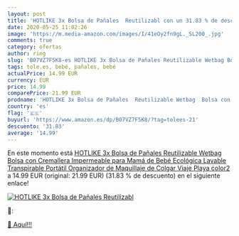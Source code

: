 ```yaml
---
layout: post
title: 'HOTLIKE 3x Bolsa de Pañales  Reutilizabl con un 31.83 % de descuento'
date: 2020-05-25 11:02:26
image: 'https://m.media-amazon.com/images/I/41eOy2fn9gL._SL200_.jpg'
comments: true
category: ofertas
author: ring
slug: 'B07VZ7F5K8-es HOTLIKE 3x Bolsa de Pañales Reutilizable Wetbag Bolsa con...'
tags: tole.es, bebé, pañales, bebé
actualPrice: 14.99 EUR
currency: EUR
price: 14.99
comparePrice: 21.99 EUR
prodname: 'HOTLIKE 3x Bolsa de Pañales  Reutilizable Wetbag  Bolsa con Cremallera Impermeable para Mamá de Bebé  Ecológica Lavable Transpirable Portátil Organizador de Maquillaje de Colgar  Viaje  Playa  color2 '
country: 'es'
flag: '🇪🇸'
buyurl: 'https://www.amazon.es/dp/B07VZ7F5K8/?tag=tolees-21'
descuento: '31.83'
average: '14.99'
---
```


En este momento está [HOTLIKE 3x Bolsa de Pañales  Reutilizable Wetbag  Bolsa con Cremallera Impermeable para Mamá de Bebé  Ecológica Lavable Transpirable Portátil Organizador de Maquillaje de Colgar  Viaje  Playa  color2 ](https://www.amazon.es/dp/B07VZ7F5K8/?tag=tolees-21) a 14.99 EUR (original: 21.99 EUR) (31.83 %  de descuento) en el siguiente enlace!

[![HOTLIKE 3x Bolsa de Pañales  Reutilizabl](https://m.media-amazon.com/images/I/41eOy2fn9gL._SL200_.jpg)](https://www.amazon.es/dp/B07VZ7F5K8/?tag=tolees-21)

🔎:


[🛒 Aquí!!!](https://www.amazon.es/dp/B07VZ7F5K8/?tag=tolees-21)
